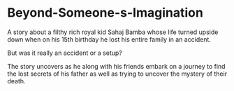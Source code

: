 # Beyond-Someone-s-Imagination

A story about a filthy rich royal kid Sahaj Bamba whose life turned upside down when on his 15th birthday he lost his entire family in an accident.

But was it really an accident or a setup?

The story uncovers as he along with his friends embark on a journey to find the lost secrets of his father as well as trying to uncover the mystery of their death.
